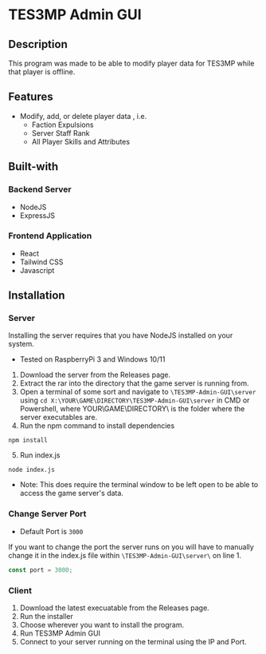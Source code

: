 # TES3MP Admin GUI

## Description
This program was made to be able to modify player data for TES3MP while that player is offline.

## Features
- Modify, add, or delete player data , i.e.
  - Faction Expulsions
  - Server Staff Rank
  - All Player Skills and Attributes

## Built-with
### Backend Server
- NodeJS
- ExpressJS

### Frontend Application
- React
- Tailwind CSS
- Javascript

## Installation
### Server
Installing the server requires that you have NodeJS installed on your system.

- Tested on RaspberryPi 3 and Windows 10/11

1. Download the server from the Releases page.
2. Extract the rar into the directory that the game server is running from.
3. Open a terminal of some sort and navigate to
```\TES3MP-Admin-GUI\server``` using ```cd X:\YOUR\GAME\DIRECTORY\TES3MP-Admin-GUI\server``` in CMD or Powershell, where YOUR\GAME\DIRECTORY\\ is the folder where the server executables are.
4. Run the npm command to install dependencies
```
npm install
```
5. Run index.js
```
node index.js
```
- Note: This does require the terminal window to be left open to be able to access the game server's data.

### Change Server Port
- Default Port is ```3000```

If you want to change the port the server runs on you will have to manually change it in the index.js file within ```\TES3MP-Admin-GUI\server\``` on line 1. 
```js
const port = 3000;
```

### Client
1. Download the latest execuatable from the Releases page.
2. Run the installer
3. Choose wherever you want to install the program.
4. Run TES3MP Admin GUI
5. Connect to your server running on the terminal using the IP and Port.